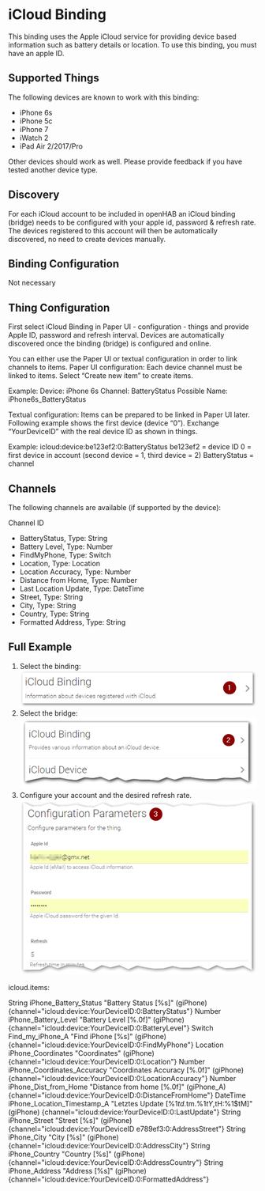 # iCloud Binding

This binding uses the Apple iCloud service for providing device based information such as battery details or location.
To use this binding, you must have an apple ID.

## Supported Things

The following devices are known to work with this binding:
* iPhone 6s
* iPhone 5c
* iPhone 7
* iWatch 2
* iPad Air 2/2017/Pro

Other devices should work as well. Please provide feedback if you have tested another device type. 

## Discovery

For each iCloud account to be included in openHAB an iCloud binding (bridge) needs to be configured with your apple id, password & refresh rate.
The devices registered to this account will then be automatically discovered, no need to create devices manually.

## Binding Configuration

Not necessary

## Thing Configuration

First select iCloud Binding in Paper UI - configuration - things and provide Apple ID, password and refresh interval. Devices are automatically discovered once the binding (bridge) is configured and online.

You can either use the Paper UI or textual configuration in order to link channels to items.
Paper UI configuration:
Each device channel must be linked to items. Select “Create new item” to create items.

Example: 
Device: iPhone 6s 
Channel: BatteryStatus
Possible Name: iPhone6s_BatteryStatus

Textual configuration: 
Items can be prepared to be linked in Paper UI later. Following example shows the first device (device “0”). Exchange “YourDeviceID” with the real device ID as shown in things.

Example:
icloud:device:be123ef2:0:BatteryStatus
be123ef2 = device ID
0 = first device in account (second device = 1, third device = 2)
BatteryStatus = channel

## Channels

The following channels are available (if supported by the device):

Channel ID
* BatteryStatus, Type: String
* Battery Level, Type: Number
* FindMyPhone, Type: Switch
* Location, Type: Location
* Location Accuracy, Type: Number
* Distance from Home, Type: Number
* Last Location Update, Type: DateTime
* Street, Type: String
* City, Type: String
* Country, Type: String
* Formatted Address, Type: String

## Full Example

1.  Select the binding:  
![Select binding](./doc/Config_1.png "Step 1")
2.  Select the bridge:   
![Select bridge](./doc/Config_2.png "Step 2") 
3.  Configure your account and the desired refresh rate. 
![Configure](./doc/Config_3.png "Step 3") 

icloud.items:

String iPhone_Battery_Status "Battery Status [%s]" <battery> (giPhone)	{channel="icloud:device:YourDeviceID:0:BatteryStatus"}
Number iPhone_Battery_Level "Battery Level [%.0f]" <battery> (giPhone) {channel="icloud:device:YourDeviceID:0:BatteryLevel"}
Switch Find_my_iPhone_A	"Find iPhone [%s]" <suitcase> (giPhone)	{channel="icloud:device:YourDeviceID:0:FindMyPhone"}
Location iPhone_Coordinates "Coordinates" <suitcase> (giPhone)	{channel="icloud:device:YourDeviceID:0:Location"}
Number iPhone_Coordinates_Accuracy "Coordinates Accuracy [%.0f]" <suitcase> (giPhone){channel="icloud:device:YourDeviceID:0:LocationAccuracy"}
Number iPhone_Dist_from_Home "Distance from home [%.0f]" <suitcase> (giPhone_A){channel="icloud:device:YourDeviceID:0:DistanceFromHome"}
DateTime iPhone_Location_Timestamp_A	"Letztes Update [%1$td.%1$tm.%1$tY, %1$tH:%1$tM]" 	<suitcase>		(giPhone)	{channel="icloud:device:YourDeviceID:0:LastUpdate"}
String iPhone_Street "Street [%s]" <suitcase> (giPhone)	{channel="icloud:device:YourDeviceID e789ef3:0:AddressStreet"}
String iPhone_City "City [%s]" <suitcase> (giPhone)	{channel="icloud:device:YourDeviceID:0:AddressCity"}
String iPhone_Country "Country [%s]" <suitcase> (giPhone)	{channel="icloud:device:YourDeviceID:0:AddressCountry"}
String iPhone_Address "Address [%s]" <suitcase> (giPhone)	{channel="icloud:device:YourDeviceID:0:FormattedAddress"}


